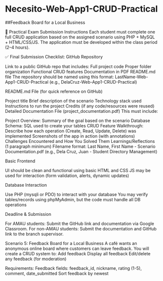 # Necesito-Web-App1-CRUD-Practical
##Feedback Board for a Local Business

🔧 Practical Exam Submission Instructions
Each student must complete one full CRUD application based on the assigned scenario using PHP + MySQL + HTML/CSS/JS. The application must be developed within the class period (2–4 hours).

✅ Final Submission Checklist:
GitHub Repository


Link to a public GitHub repo that includes:
Full project code
Proper folder organization
Functional CRUD features
Documentation in PDF
README.md file
The repository should be named using this format:
 LastName-Web-App1-CRUD-Practical
 (e.g., DelaCruz-Web-App1-CRUD-Practical)


README.md File (for quick reference on GitHub)


Project title
Brief description of the scenario
Technology stack used
Instructions to run the project
Credits (if any code/resources were reused)
Detailed Documentation File (project_documentation.pdf)
 This must include:


Project Overview: Summary of the goal based on the scenario
Database Schema: SQL used to create your tables
CRUD Feature Walkthrough: Describe how each operation (Create, Read, Update, Delete) was implemented
Screenshots of the app in action (with annotations)
Challenges Encountered and How You Solved Them
Learnings/Reflections (1 paragraph minimum)
Filename format: Last Name, First Name - Scenario Documentation.pdf  (e.g., Dela Cruz, Juan - Student Directory Management)


Basic Frontend


UI should be clean and functional using basic HTML and CSS
JS may be used for interaction (form validation, alerts, dynamic updates)


Database Interaction


Use PHP (mysqli or PDO) to interact with your database
You may verify tables/records using phpMyAdmin, but the code must handle all DB operations


Deadline & Submission


For AMAU students: Submit the GitHub link and documentation via Google Classroom.
For non-AMAU students: Submit the documentation and GitHub link to the branch supervisor.



Scenario 5: Feedback Board for a Local Business
A café wants an anonymous online board where customers can leave feedback. You will create a CRUD system to:
Add feedback
Display all feedback
Edit/delete any feedback (for moderation)


Requirements:
Feedback fields: feedback_id, nickname, rating (1-5), comment, date_submitted
Sort feedback by newest
